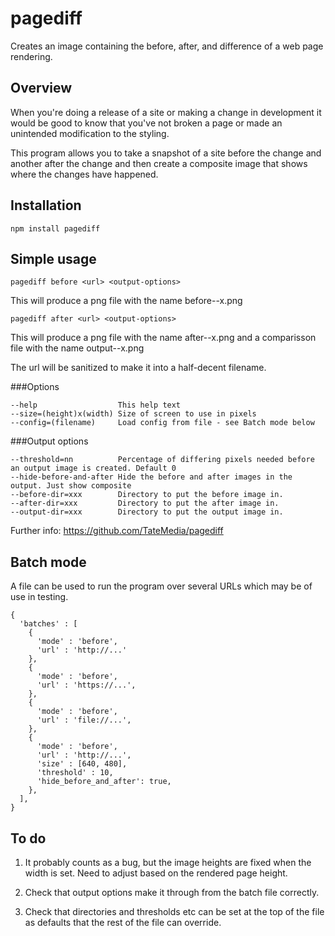 pagediff
========

Creates an image containing the before, after, and difference of a web page rendering.

Overview
--------

When you're doing a release of a site or making a change in development it 
would be good to know that you've not broken a page or made an unintended 
modification to the styling.

This program allows you to take a snapshot of a site before the change and
another after the change and then create a composite image that shows where
the changes have happened.

Installation
------------

    npm install pagediff

Simple usage
------------

    pagediff before <url> <output-options>
      
This will produce a png file with the name before-<url>-<width>x<height>.png
          
    pagediff after <url> <output-options>
    
This will produce a png file with the name after-<url>-<width>x<height>.png
and a comparisson file with the name output-<url>-<width>x<height>.png
                  
The url will be sanitized to make it into a half-decent filename.

###Options

    --help                  This help text
    --size=(height)x(width) Size of screen to use in pixels
    --config=(filename)     Load config from file - see Batch mode below

###Output options

    --threshold=nn          Percentage of differing pixels needed before an output image is created. Default 0
    --hide-before-and-after Hide the before and after images in the output. Just show composite
    --before-dir=xxx        Directory to put the before image in.
    --after-dir=xxx         Directory to put the after image in.
    --output-dir=xxx        Directory to put the output image in.

Further info:
  https://github.com/TateMedia/pagediff

Batch mode
----------

A file can be used to run the program over several URLs which may be of use in testing.

    {
      'batches' : [
        {
          'mode' : 'before',
          'url' : 'http://...'
        },
        {
          'mode' : 'before',
          'url' : 'https://...',
        },
        {
          'mode' : 'before',
          'url' : 'file://...',
        },
        {
          'mode' : 'before',
          'url' : 'http://...',
          'size' : [640, 480],
          'threshold' : 10,
          'hide_before_and_after': true,
        },
      ],
    }

To do
-----

1. It probably counts as a bug, but the image heights are fixed when the width
   is set. Need to adjust based on the rendered page height.

2. Check that output options make it through from the batch file correctly.

3. Check that directories and thresholds etc can be set at the top of the file as
   defaults that the rest of the file can override.
